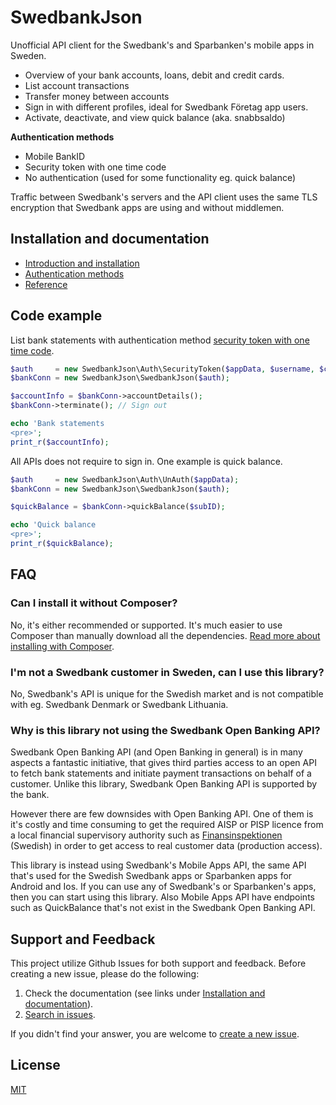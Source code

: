# SwedbankJson

Unofficial API client for the Swedbank's and Sparbanken's mobile apps in Sweden.

* Overview of your bank accounts, loans, debit and credit cards.
* List account transactions
* Transfer money between accounts
* Sign in with different profiles, ideal for Swedbank Företag app users.
* Activate, deactivate, and view quick balance (aka. snabbsaldo)

**Authentication methods**

* Mobile BankID
* Security token with one time code
* No authentication (used for some functionality eg. quick balance)

Traffic between Swedbank's servers and the API client uses the same TLS encryption that Swedbank apps are using and without middlemen.

## Installation and documentation

* [Introduction and installation](INSTALL.md)
* [Authentication methods](docs/authentication.md)
* [Reference](docs/reference.md)

## Code example
List bank statements with authentication method [security token with one time code](docs/authentication.md#security-token-with-one-time-code).

```php
$auth     = new SwedbankJson\Auth\SecurityToken($appData, $username, $challengeResponse);
$bankConn = new SwedbankJson\SwedbankJson($auth);

$accountInfo = $bankConn->accountDetails();
$bankConn->terminate(); // Sign out

echo 'Bank statements
<pre>';
print_r($accountInfo);
```

All APIs does not require to sign in. One example is quick balance.

```php
$auth     = new SwedbankJson\Auth\UnAuth($appData);
$bankConn = new SwedbankJson\SwedbankJson($auth);

$quickBalance = $bankConn->quickBalance($subID);

echo 'Quick balance
<pre>';
print_r($quickBalance);
```

## FAQ

### Can I install it without Composer?
No, it's either recommended or supported. It's much easier to use Composer than manually download all the dependencies. [Read more about installing with Composer](docs/composer.md).

### I'm not a Swedbank customer in Sweden, can I use this library?
No, Swedbank's API is unique for the Swedish market and is not compatible with eg. Swedbank Denmark or Swedbank Lithuania.

### Why is this library not using the Swedbank Open Banking API?
Swedbank Open Banking API (and Open Banking in general) is in many aspects a fantastic initiative, that gives third parties access to an open API to fetch bank statements and initiate payment transactions on behalf of a customer. Unlike this library, Swedbank Open Banking API is supported by the bank.

However there are few downsides with Open Banking API. One of them is it's costly and time consuming to get the required AISP or PISP licence from a local financial supervisory authority such as [Finansinspektionen](https://www.fi.se/sv/bank/andra-betaltjanstdirektivet-psd-2/) (Swedish) in order to get access to real customer data (production access).

This library is instead using Swedbank's Mobile Apps API, the same API that's used for the Swedish Swedbank apps or Sparbanken apps for Android and Ios. If you can use any of Swedbank's or Sparbanken's apps, then you can start using this library. Also Mobile Apps API have endpoints such as QuickBalance that's not exist in the Swedbank Open Banking API.

## Support and Feedback
This project utilize Github Issues for both support and feedback. Before creating a new issue, please do the following:

1. Check the documentation (see links under [Installation and documentation](#installation-and-documentation)).
1. [Search in issues](https://github.com/walle89/SwedbankJson/issues).

If you didn't find your answer, you are welcome to [create a new issue](https://github.com/walle89/SwedbankJson/issues).

## License
[MIT](LICENSE)